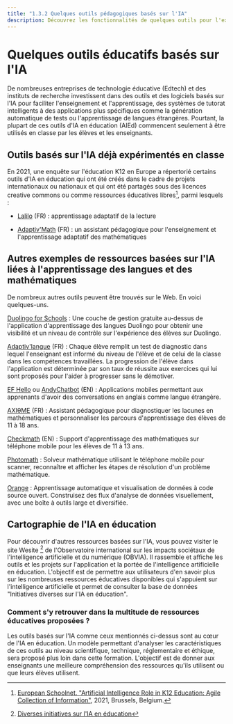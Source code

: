 ```yaml
---
title: "1.3.2 Quelques outils pédagogiques basés sur l'IA"
description: Découvrez les fonctionnalités de quelques outils pour l'expérimentation.
---
```

# Quelques outils éducatifs basés sur l'IA
De nombreuses entreprises de technologie éducative (Edtech) et des instituts de recherche investissent dans des outils et des logiciels basés sur l'IA pour faciliter l'enseignement et l'apprentissage, des systèmes de tutorat intelligents à des applications plus spécifiques comme la génération automatique de tests ou l'apprentissage de langues étrangères. Pourtant, la plupart de ces outils d'IA en éducation (AIEd) commencent seulement à être utilisés en classe par les élèves et les enseignants.

## Outils basés sur l'IA déjà expérimentés en classe

En 2021, une enquête sur l'éducation K12 en Europe a répertorié certains outils d'IA en éducation qui ont été créés dans le cadre de projets internationaux ou nationaux et qui ont été partagés sous des licences creative commons ou comme ressources éducatives libres[^1], parmi lesquels :

- [Lalilo](https://p2ia.lalilo.com/) (FR) : apprentissage adaptatif de la lecture

- [Adaptiv'Math](https://www.adaptivmath.fr/) (FR) : un assistant pédagogique pour l'enseignement et l'apprentissage adaptatif des mathématiques

## Autres exemples de ressources basées sur l'IA liées à l'apprentissage des langues et des mathématiques
De nombreux autres outils peuvent être trouvés sur le Web. En voici quelques-uns.

[Duolingo for Schools](https://schools.duolingo.com) : Une couche de gestion gratuite au-dessus de l'application d'apprentissage des langues Duolingo pour obtenir une visibilité et un niveau de contrôle sur l'expérience des élèves sur Duolingo.

[Adaptiv'langue](https://specimen.adaptivlangue.evidenceb.com/) (FR) : Chaque élève remplit un test de diagnostic dans lequel l'enseignant est informé du niveau de l'élève et de celui de la classe dans les compétences travaillées. La progression de l'élève dans l'application est déterminée par son taux de réussite aux exercices qui lui sont proposés pour l'aider à progresser sans le démotiver.

[EF Hello](https://www.hello.ef.com/) ou [AndyChatbot](https://andychatbot.com/) (EN) : Applications mobiles permettant aux apprenants d'avoir des conversations en anglais comme langue étrangère.

[AXIθME](https://axiome.ai/) (FR) : Assistant pédagogique pour diagnostiquer les lacunes en mathématiques et personnaliser les parcours d'apprentissage des élèves de 11 à 18 ans.

[Checkmath](https://checkmath.com/) (EN) : Support d'apprentissage des mathématiques sur téléphone mobile pour les élèves de 11 à 13 ans.

[Photomath](https://photomath.com) : Solveur mathématique utilisant le téléphone mobile pour scanner, reconnaître et afficher les étapes de résolution d'un problème mathématique.

[Orange](https://orangedatamining.com/) : Apprentissage automatique et visualisation de données à code source ouvert. Construisez des flux d'analyse de données visuellement, avec une boîte à outils large et diversifiée.

## Cartographie de l'IA en éducation
Pour découvrir d'autres ressources basées sur l'IA, vous pouvez visiter le site Wesite [^2] de l'Observatoire international sur les impacts sociétaux de l'intelligence artificielle et du numérique (OBVIA). Il rassemble et affiche les outils et les projets sur l'application et la portée de l'intelligence artificielle en éducation. L'objectif est de permettre aux utilisateurs d'en savoir plus sur les nombreuses ressources éducatives disponibles qui s'appuient sur l'intelligence artificielle et permet de consulter la base de données "Initiatives diverses sur l'IA en éducation".

### Comment s'y retrouver dans la multitude de ressources éducatives proposées ?
Les outils basés sur l'IA comme ceux mentionnés ci-dessus sont au cœur de l'IA en éducation. Un modèle permettant d'analyser les caractéristiques de ces outils au niveau scientifique, technique, réglementaire et éthique, sera proposé plus loin dans cette formation. L'objectif est de donner aux enseignants une
meilleure compréhension des ressources qu'ils utilisent ou que leurs élèves utilisent.

[^1]: [European Schoolnet. "Artificial Intelligence Role in K12 Education: Agile Collection of Information"](http://resetedu.eu/wp-content/uploads/2021/11/4.-LIDIJA-KRALJ-Group-Discussion.pdf), 2021, Brussels, Belgium.

[^2]: [Diverses initiatives sur l'IA en éducation](https://cartographieia.ca/en)
